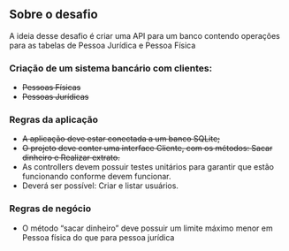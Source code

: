 ## Sobre o desafio

A ideia desse desafio é criar uma API para um banco contendo operações para as tabelas de Pessoa Jurídica e Pessoa Física

### Criação de um sistema bancário com clientes:

- ~~Pessoas Físicas~~
- ~~Pessoas Jurídicas~~

### Regras da aplicação

- ~~A aplicação deve estar conectada a um banco SQLite;~~
- ~~O projeto deve conter uma interface Cliente, com os métodos: Sacar dinheiro e Realizar extrato.~~
- As controllers devem possuir testes unitários para garantir que estão funcionando conforme devem funcionar.
- Deverá ser possível: Criar e listar usuários.

### Regras de negócio

- O método “sacar dinheiro” deve possuir um limite máximo menor em Pessoa física do que para pessoa jurídica